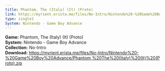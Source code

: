 ```yaml
---
title: Phantom, The (Italy) (It) (Proto)
link: https://myrient.erista.me/files/No-Intro/Nintendo%20-%20Game%20Boy%20Advance/Phantom,%20The%20(Italy)%20(It)%20(Proto).zip
type: single1
System: Nintendo - Game Boy Advance
---
```

<b>Game:</b> Phantom, The (Italy) (It) (Proto)<br>
<b>System:</b> Nintendo - Game Boy Advance<br>
<b>Collection:</b> No-Intro<br>
<b>Download:</b> https://myrient.erista.me/files/No-Intro/Nintendo%20-%20Game%20Boy%20Advance/Phantom,%20The%20(Italy)%20(It)%20(Proto).zip